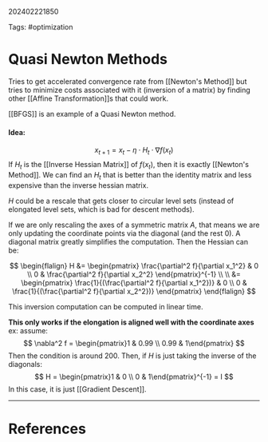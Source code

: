 202402221850

Tags: #optimization 

# Quasi Newton Methods
Tries to get accelerated convergence rate from [[Newton's Method]] but tries to minimize costs associated with it (inversion of a matrix) by finding other [[Affine Transformation]]s that could work.

[[BFGS]] is an example of a Quasi Newton method.

#### Idea:
$$
x_{t+1} = x_t - \eta \cdot H_t \cdot \nabla f(x_t)
$$
If $H_t$ is the [[Inverse Hessian Matrix]] of $f(x_t)$, then it is exactly [[Newton's Method]].
We can find an $H_t$ that is better than the identity matrix and less expensive than the inverse hessian matrix.

$H$ could be a rescale that gets closer to circular level sets (instead of elongated level sets, which is bad for descent methods).  

If we are only rescaling the axes of a symmetric matrix $A$, that means we are only updating the coordinate points via the diagonal (and the rest 0).  A diagonal matrix greatly simplifies the computation.  Then the Hessian can be:

$$
\begin{flalign}
H &= \begin{pmatrix}
\frac{\partial^2 f}{\partial x_1^2} & 0 \\
0 & \frac{\partial^2 f}{\partial x_2^2}
\end{pmatrix}^{-1} \\ \\
&= \begin{pmatrix}
\frac{1}{(\frac{\partial^2 f}{\partial x_1^2})} & 0 \\
0 & \frac{1}{(\frac{\partial^2 f}{\partial x_2^2})}
\end{pmatrix}
\end{flalign}
$$

This inversion computation can be computed in linear time.

**This only works if the elongation is aligned well with the coordinate axes**
ex: assume:
$$
\nabla^2 f = \begin{pmatrix}1 & 0.99 \\ 0.99 & 1\end{pmatrix}
$$
Then the condition is around 200.  Then, if $H$ is just taking the inverse of the diagonals:
$$
H = \begin{pmatrix}1 & 0 \\ 0 & 1\end{pmatrix}^{-1} = I
$$
In this case, it is just [[Gradient Descent]].

---
# References
